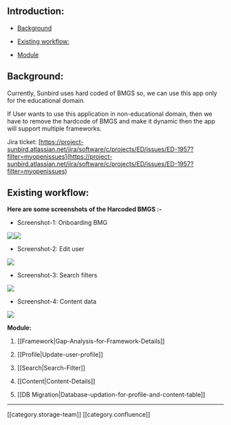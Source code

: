 
## Introduction:

* [Background](https://project-sunbird.atlassian.net/wiki/spaces/SUN/pages/3342532609#Background:)


* [Existing workflow:](https://project-sunbird.atlassian.net/wiki/spaces/SUN/pages/3342532609#Existing-workflow:)


* [Module](https://project-sunbird.atlassian.net/wiki/spaces/SUN/pages/3342532609#Module:)




## Background:
Currently, Sunbird uses hard coded of BMGS so, we can use this app only for the educational domain.

If User wants to use this application in non-educational domain, then we have to remove the hardcode of BMGS and make it dynamic then the app will support multiple frameworks.

Jira ticket: [https://project-sunbird.atlassian.net/jira/software/c/projects/ED/issues/ED-1957?filter=myopenissues](https://project-sunbird.atlassian.net/jira/software/c/projects/ED/issues/ED-1957?filter=myopenissues)


## Existing workflow:
 **Here are some screenshots of the Harcoded BMGS :-** 


* Screenshot-1: Onboarding BMG



![](images/storage/Screenshot_20230728-120458.png)![](images/storage/Screenshot_20230728-120510.png)
* Screenshot-2: Edit user

![](images/storage/Screenshot_20230728-120538.png)
* Screenshot-3: Search filters

![](images/storage/Screenshot_20230728-120637.png)


* Screenshot-4: Content data

![](images/storage/Screenshot_20230731-140038.png)

 **Module:** 
1. [[Framework|Gap-Analysis-for-Framework-Details]]


1. [[Profile|Update-user-profile]]


1. [[Search|Search-Filter]]


1. [[Content|Content-Details]]


1. [[DB Migration|Database-updation-for-profile-and-content-table]]







*****

[[category.storage-team]] 
[[category.confluence]] 
